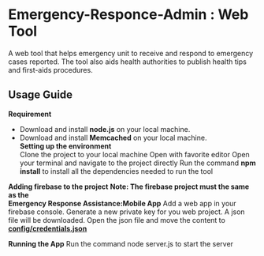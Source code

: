 # Emergency-Responce-Admin : Web Tool
A web tool that helps emergency unit to receive and respond to emergency cases reported. The tool also aids health authorities to publish health tips and first-aids procedures.
## Usage Guide
**Requirement**
* Download and install **node.js** on your local machine.
* Download and install **Memcached** on your local machine.  
**Setting up the environment**  
Clone  the project to your local machine
Open with favorite editor
Open your terminal and navigate to the project directly
Run the command **npm install** to install all the dependencies needed to run the tool


**Adding firebase to the project**
**Note: The firebase project must the same as the  
Emergency Response Assistance:Mobile App**
Add a web app in your firebase console.
Generate a new private key for you web project. A json file will be downloaded.
Open the json file and move the content to **[config/credentials.json](config/credentials.json)** 

**Running the App**
Run the command node server.js to start the server
